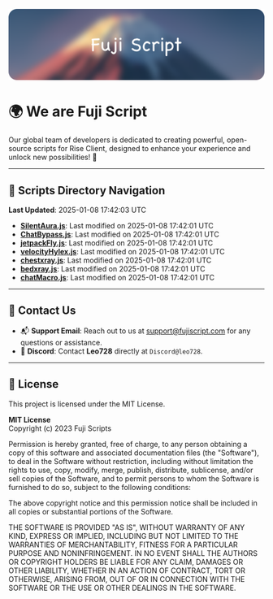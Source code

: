![Banner](.github/b.webp)

# 🌍 **We are Fuji Script**

Our global team of developers is dedicated to creating powerful, open-source scripts for Rise Client, designed to enhance your experience and unlock new possibilities! 🌟

---
<!-- SCRIPTS_NAVIGATION_START -->
## 📂 **Scripts Directory Navigation**

**Last Updated**: 2025-01-08 17:42:03 UTC

- **[SilentAura.js](scripts/SilentAura.js)**: Last modified on 2025-01-08 17:42:01 UTC
- **[ChatBypass.js](scripts/ChatBypass.js)**: Last modified on 2025-01-08 17:42:01 UTC
- **[jetpackFly.js](scripts/jetpackFly.js)**: Last modified on 2025-01-08 17:42:01 UTC
- **[velocityHylex.js](scripts/velocityHylex.js)**: Last modified on 2025-01-08 17:42:01 UTC
- **[chestxray.js](scripts/chestxray.js)**: Last modified on 2025-01-08 17:42:01 UTC
- **[bedxray.js](scripts/bedxray.js)**: Last modified on 2025-01-08 17:42:01 UTC
- **[chatMacro.js](scripts/chatMacro.js)**: Last modified on 2025-01-08 17:42:01 UTC

<!-- SCRIPTS_NAVIGATION_END -->

---

## 💬 **Contact Us**  
- 📬 **Support Email**: Reach out to us at [support@fujiscript.com](mailto:support@fujiscript.com) for any questions or assistance.  
- 💬 **Discord**: Contact **Leo728** directly at `Discord@leo728`.

---

## 📜 **License**

This project is licensed under the MIT License.  

**MIT License**  
Copyright (c) 2023 Fuji Scripts  

Permission is hereby granted, free of charge, to any person obtaining a copy of this software and associated documentation files (the "Software"), to deal in the Software without restriction, including without limitation the rights to use, copy, modify, merge, publish, distribute, sublicense, and/or sell copies of the Software, and to permit persons to whom the Software is furnished to do so, subject to the following conditions:  

The above copyright notice and this permission notice shall be included in all copies or substantial portions of the Software.  

THE SOFTWARE IS PROVIDED "AS IS", WITHOUT WARRANTY OF ANY KIND, EXPRESS OR IMPLIED, INCLUDING BUT NOT LIMITED TO THE WARRANTIES OF MERCHANTABILITY, FITNESS FOR A PARTICULAR PURPOSE AND NONINFRINGEMENT. IN NO EVENT SHALL THE AUTHORS OR COPYRIGHT HOLDERS BE LIABLE FOR ANY CLAIM, DAMAGES OR OTHER LIABILITY, WHETHER IN AN ACTION OF CONTRACT, TORT OR OTHERWISE, ARISING FROM, OUT OF OR IN CONNECTION WITH THE SOFTWARE OR THE USE OR OTHER DEALINGS IN THE SOFTWARE.  
